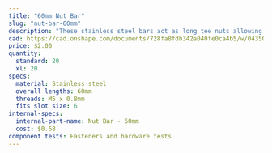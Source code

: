 ```yaml
---
title: "60mm Nut Bar"
slug: "nut-bar-60mm"
description: "These stainless steel bars act as long tee nuts allowing M5 screws to securely hold plates, brackets, and other components to a v-slot extrusion."
cad: https://cad.onshape.com/documents/728fa8fdb342a040fe0ca4b5/w/0435033a7c78b02e71d0f721/e/365a491364db5649e674aa33?configuration=List_iC4WP71dhggBbB%3D_20mm&renderMode=0&uiState=6255074c50f84e1a8d3b8204
price: $2.00
quantity:
  standard: 20
  xl: 20
specs:
  material: Stainless steel
  overall lengths: 60mm
  threads: M5 x 0.8mm
  fits slot size: 6
internal-specs:
  internal-part-name: Nut Bar - 60mm
  cost: $0.68
component tests: Fasteners and hardware tests
---
```


